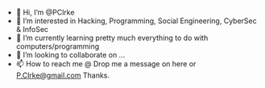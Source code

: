 - 👋 Hi, I’m @PClrke
- 👀 I’m interested in Hacking, Programming, Social Engineering, CyberSec & InfoSec
- 🌱 I’m currently learning pretty much everything to do with computers/programming
- 💞️ I’m looking to collaborate on ... 
- 📫 How to reach me @ Drop me a message on here or P.Clrke@gmail.com
Thanks. 
